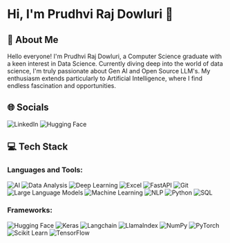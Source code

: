 # Hi, I'm Prudhvi Raj Dowluri 👋

## 🚀 About Me
Hello everyone! I'm Prudhvi Raj Dowluri, a Computer Science graduate with a keen interest in Data Science. Currently diving deep into the world of data science, I'm truly passionate about Gen AI and Open Source LLM's. My enthusiasm extends particularly to Artificial Intelligence, where I find endless fascination and opportunities.

## 🌐 Socials
![LinkedIn](https://img.shields.io/badge/-https://www.linkedin.com/in/prudhvi-raj-dowluri-412616221/) ![Hugging Face](https://img.shields.io/badge/-https://huggingface.co/prudhvirajdowluri) 

## 💻 Tech Stack

### Languages and Tools:
![AI](https://img.shields.io/badge/-AI-blue) ![Data Analysis](https://img.shields.io/badge/-Data%20Analysis-orange) ![Deep Learning](https://img.shields.io/badge/-Deep%20Learning-blue) ![Excel](https://img.shields.io/badge/-Excel-green) ![FastAPI](https://img.shields.io/badge/-FastAPI-lightgreen) ![Git](https://img.shields.io/badge/-Git-red) ![Large Language Models](https://img.shields.io/badge/-Large%20Language%20Models-yellow) ![Machine Learning](https://img.shields.io/badge/-Machine%20Learning-blue) ![NLP](https://img.shields.io/badge/-NLP-blue) ![Python](https://img.shields.io/badge/-Python-yellow) ![SQL](https://img.shields.io/badge/-SQL-blue)

### Frameworks:
 ![Hugging Face](https://img.shields.io/badge/-Hugging%20Face-yellow) ![Keras](https://img.shields.io/badge/-Keras-red) ![Langchain](https://img.shields.io/badge/-Langchain-blue) ![LlamaIndex](https://img.shields.io/badge/LlamaIndex-red) ![NumPy](https://img.shields.io/badge/-NumPy-lightblue) ![PyTorch](https://img.shields.io/badge/-PyTorch-red) ![Scikit Learn](https://img.shields.io/badge/-Scikit%20Learn-orange) ![TensorFlow](https://img.shields.io/badge/-TensorFlow-orange)
